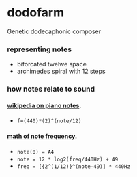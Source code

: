 # dodofarm
Genetic dodecaphonic composer

### representing notes
 * biforcated twelwe space
 * archimedes spiral with 12 steps

### how notes relate to sound 
#### [wikipedia on piano notes](http://en.wikipedia.org/wiki/Piano_key_frequencies).
- `f=(440)*(2)^(note/12)`

#### [math of note frequency](http://www.intmath.com/trigonometric-graphs/music.php).
- `note(0) = A4`
- `note = 12 * log2(freq/440Hz) + 49`
- `freq = [{2^(1/12)}^(note-49)] * 440Hz`
